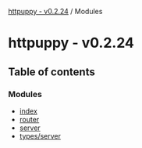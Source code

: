 [httpuppy - v0.2.24](README.md) / Modules

# httpuppy - v0.2.24

## Table of contents

### Modules

- [index](modules/index.md)
- [router](modules/router.md)
- [server](modules/server.md)
- [types/server](modules/types_server.md)
